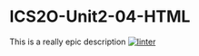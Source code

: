 # ICS2O-Unit2-04-HTML
This is a really epic description
[![linter](https://github.com/RachelChung001/ICS2O-Unit2-04-HTML/workflows/linter/badge.svg)](https://github.com/marketplace/actions/super-linter)
